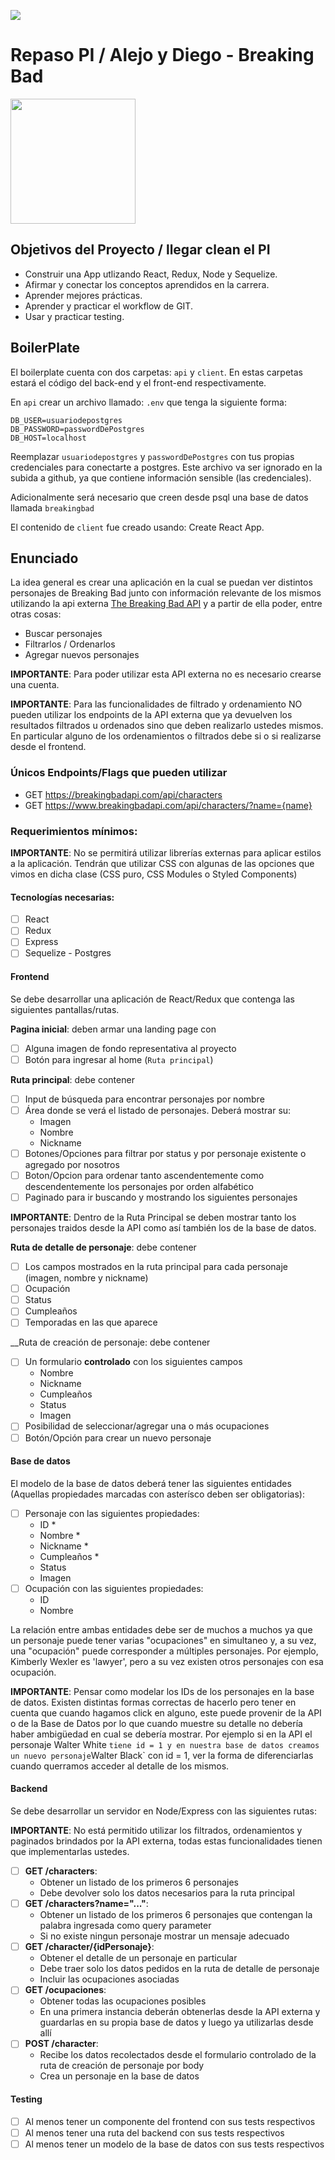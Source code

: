 <p align='left'>
    <img src='https://static.wixstatic.com/media/85087f_0d84cbeaeb824fca8f7ff18d7c9eaafd~mv2.png/v1/fill/w_160,h_30,al_c,q_85,usm_0.66_1.00_0.01/Logo_completo_Color_1PNG.webp' </img>
</p>

# Repaso PI / Alejo y Diego - Breaking Bad

<p align="left">
  <img height="200" src="./bb.png" />
</p>

## Objetivos del Proyecto / llegar clean el PI

- Construir una App utlizando React, Redux, Node y Sequelize.
- Afirmar y conectar los conceptos aprendidos en la carrera.
- Aprender mejores prácticas.
- Aprender y practicar el workflow de GIT.
- Usar y practicar testing.

## BoilerPlate

El boilerplate cuenta con dos carpetas: `api` y `client`. En estas carpetas estará el código del back-end y el front-end respectivamente.

En `api` crear un archivo llamado: `.env` que tenga la siguiente forma:

```
DB_USER=usuariodepostgres
DB_PASSWORD=passwordDePostgres
DB_HOST=localhost
```

Reemplazar `usuariodepostgres` y `passwordDePostgres` con tus propias credenciales para conectarte a postgres. Este archivo va ser ignorado en la subida a github, ya que contiene información sensible (las credenciales).

Adicionalmente será necesario que creen desde psql una base de datos llamada `breakingbad`

El contenido de `client` fue creado usando: Create React App.

## Enunciado

La idea general es crear una aplicación en la cual se puedan ver distintos personajes de Breaking Bad junto con información relevante de los mismos utilizando la api externa [The Breaking Bad API](https://breakingbadapi.com/) y a partir de ella poder, entre otras cosas:

- Buscar personajes
- Filtrarlos / Ordenarlos
- Agregar nuevos personajes

**IMPORTANTE**: Para poder utilizar esta API externa no es necesario crearse una cuenta.

**IMPORTANTE**: Para las funcionalidades de filtrado y ordenamiento NO pueden utilizar los endpoints de la API externa que ya devuelven los resultados filtrados u ordenados sino que deben realizarlo ustedes mismos. En particular alguno de los ordenamientos o filtrados debe si o si realizarse desde el frontend.

### Únicos Endpoints/Flags que pueden utilizar

- GET https://breakingbadapi.com/api/characters
- GET https://www.breakingbadapi.com/api/characters/?name={name}

### Requerimientos mínimos:

**IMPORTANTE**: No se permitirá utilizar librerías externas para aplicar estilos a la aplicación. Tendrán que utilizar CSS con algunas de las opciones que vimos en dicha clase (CSS puro, CSS Modules o Styled Components)

#### Tecnologías necesarias:

- [ ] React
- [ ] Redux
- [ ] Express
- [ ] Sequelize - Postgres

#### Frontend

Se debe desarrollar una aplicación de React/Redux que contenga las siguientes pantallas/rutas.

**Pagina inicial**: deben armar una landing page con

- [ ] Alguna imagen de fondo representativa al proyecto
- [ ] Botón para ingresar al home (`Ruta principal`)

**Ruta principal**: debe contener

- [ ] Input de búsqueda para encontrar personajes por nombre
- [ ] Área donde se verá el listado de personajes. Deberá mostrar su:
  - Imagen
  - Nombre
  - Nickname
- [ ] Botones/Opciones para filtrar por status y por personaje existente o agregado por nosotros
- [ ] Boton/Opcion para ordenar tanto ascendentemente como descendentemente los personajes por orden alfabético
- [ ] Paginado para ir buscando y mostrando los siguientes personajes

**IMPORTANTE**: Dentro de la Ruta Principal se deben mostrar tanto los personajes traidos desde la API como así también los de la base de datos.

**Ruta de detalle de personaje**: debe contener

- [ ] Los campos mostrados en la ruta principal para cada personaje (imagen, nombre y nickname)
- [ ] Ocupación
- [ ] Status
- [ ] Cumpleaños
- [ ] Temporadas en las que aparece

\_\_Ruta de creación de personaje: debe contener

- [ ] Un formulario **controlado** con los siguientes campos
  - Nombre
  - Nickname
  - Cumpleaños
  - Status
  - Imagen
- [ ] Posibilidad de seleccionar/agregar una o más ocupaciones
- [ ] Botón/Opción para crear un nuevo personaje

#### Base de datos

El modelo de la base de datos deberá tener las siguientes entidades (Aquellas propiedades marcadas con asterísco deben ser obligatorias):

- [ ] Personaje con las siguientes propiedades:
  - ID \*
  - Nombre \*
  - Nickname \*
  - Cumpleaños \*
  - Status
  - Imagen
- [ ] Ocupación con las siguientes propiedades:
  - ID
  - Nombre

La relación entre ambas entidades debe ser de muchos a muchos ya que un personaje puede tener varias "ocupaciones" en simultaneo y, a su vez, una "ocupación" puede corresponder a múltiples personajes. Por ejemplo, Kimberly Wexler es 'lawyer', pero a su vez existen otros personajes con esa ocupación.

**IMPORTANTE**: Pensar como modelar los IDs de los personajes en la base de datos. Existen distintas formas correctas de hacerlo pero tener en cuenta que cuando hagamos click en alguno, este puede provenir de la API o de la Base de Datos por lo que cuando muestre su detalle no debería haber ambigüedad en cual se debería mostrar. Por ejemplo si en la API el personaje Walter White `tiene id = 1 y en nuestra base de datos creamos un nuevo personaje`Walter Black` con id = 1, ver la forma de diferenciarlas cuando querramos acceder al detalle de los mismos.

#### Backend

Se debe desarrollar un servidor en Node/Express con las siguientes rutas:

**IMPORTANTE**: No está permitido utilizar los filtrados, ordenamientos y paginados brindados por la API externa, todas estas funcionalidades tienen que implementarlas ustedes.

- [ ] **GET /characters**:
  - Obtener un listado de los primeros 6 personajes
  - Debe devolver solo los datos necesarios para la ruta principal
- [ ] **GET /characters?name="..."**:
  - Obtener un listado de los primeros 6 personajes que contengan la palabra ingresada como query parameter
  - Si no existe ningun personaje mostrar un mensaje adecuado
- [ ] **GET /character/{idPersonaje}**:
  - Obtener el detalle de un personaje en particular
  - Debe traer solo los datos pedidos en la ruta de detalle de personaje
  - Incluir las ocupaciones asociadas
- [ ] **GET /ocupaciones**:
  - Obtener todas las ocupaciones posibles
  - En una primera instancia deberán obtenerlas desde la API externa y guardarlas en su propia base de datos y luego ya utilizarlas desde allí
- [ ] **POST /character**:
  - Recibe los datos recolectados desde el formulario controlado de la ruta de creación de personaje por body
  - Crea un personaje en la base de datos

#### Testing

- [ ] Al menos tener un componente del frontend con sus tests respectivos
- [ ] Al menos tener una ruta del backend con sus tests respectivos
- [ ] Al menos tener un modelo de la base de datos con sus tests respectivos
